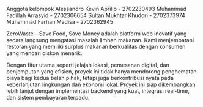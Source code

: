 Anggota kelompok Alessandro Kevin Aprilio - 2702230493 Muhammad Fadillah Arrasyid - 2702306654 Sultan Mukhtar Khudori - 2702373974 Muhammad Farhan Madisa - 2702362945

ZeroWaste – Save Food, Save Money adalah platform web inovatif yang secara langsung mengatasi masalah limbah makanan. Kami menjembatani restoran yang memiliki surplus makanan berkualitas dengan konsumen yang mencari diskon menarik.

Dengan fitur utama seperti jelajah lokasi, pemesanan digital, dan penjemputan yang efisien, proyek ini tidak hanya mendorong penghematan biaya bagi kedua belah pihak, tetapi juga berkontribusi nyata pada keberlanjutan lingkungan dan ekonomi lokal. Proyek ini siap dikembangkan lebih lanjut dengan implementasi backend yang kuat, integrasi real-time, dan sistem pembayaran terpadu.
